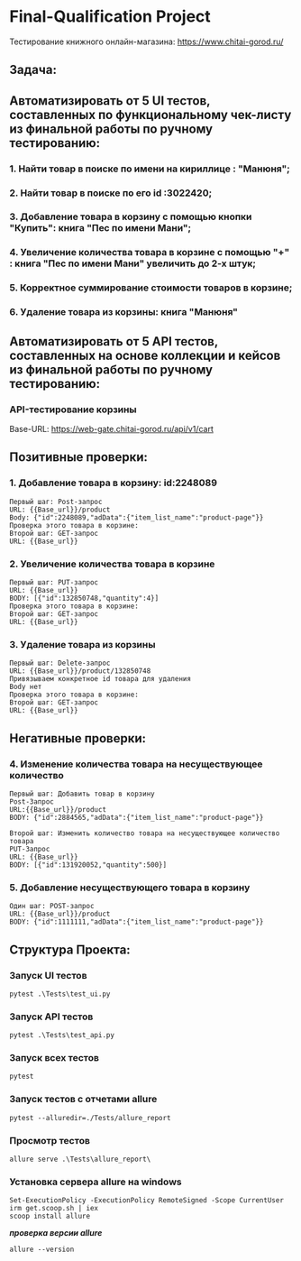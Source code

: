 # Final-Qualification Project

Тестирование книжного онлайн-магазина: https://www.chitai-gorod.ru/

## Задача: 
## Автоматизировать от 5 UI тестов, составленных по функциональному чек-листу из финальной работы по ручному тестированию:
### 1. Найти товар в поиске по имени на кириллице : "Манюня";
### 2. Найти товар в поиске по его id :3022420;
### 3. Добавление товара в корзину с помощью кнопки "Купить": книга "Пес по имени Мани";
### 4. Увеличение количества товара в корзине с помощью "+" : книга "Пес по имени Мани" увеличить до 2-х штук;
### 5. Корректное суммирование стоимости товаров в корзине;
### 6. Удаление товара из корзины: книга "Манюня"

## Автоматизировать от 5 API тестов, составленных на основе коллекции и кейсов из финальной работы по ручному тестированию:
### API-тестирование корзины
Base-URL: https://web-gate.chitai-gorod.ru/api/v1/cart

## Позитивные проверки:
### 1. Добавление товара в корзину: id:2248089
```
Первый шаг: Post-запрос
URL: {{Base_url}}/product
Body: {"id":2248089,"adData":{"item_list_name":"product-page"}}
Проверка этого товара в корзине:
Второй шаг: GET-запрос
URL: {{Base_url}}
```
### 2. Увеличение количества товара в корзине
```
Первый шаг: PUT-запрос
URL: {{Base_url}}
BODY: [{"id":132850748,"quantity":4}]
Проверка этого товара в корзине:
Второй шаг: GET-запрос
URL: {{Base_url}}
```
### 3. Удаление товара из корзины
```
Первый шаг: Delete-запрос 
URL: {{Base_url}}/product/132850748
Привязываем конкретное id товара для удаления
Body нет
Проверка этого товара в корзине:
Второй шаг: GET-запрос
URL: {{Base_url}}
```
## Негативные проверки: 

### 4. Изменение количества товара на несуществующее количество
```
Первый шаг: Добавить товар в корзину
Post-Запрос 
URL:{{Base_url}}/product
BODY: {"id":2884565,"adData":{"item_list_name":"product-page"}}

Второй шаг: Изменить количество товара на несуществующее количество товара
PUT-Запрос 
URL: {{Base_url}}
BODY: [{"id":131920052,"quantity":500}]
```
### 5. Добавление несуществующего товара в корзину
```
Один шаг: POST-запрос
URL: {{Base_url}}/product
BODY: {"id":1111111,"adData":{"item_list_name":"product-page"}}
```
## Структура Проекта:

### Запуск UI тестов
```
pytest .\Tests\test_ui.py

```

### Запуск API тестов
```
pytest .\Tests\test_api.py

```

### Запуск всех тестов
```
pytest
```

### Запуск тестов с отчетами allure
```
pytest --alluredir=./Tests/allure_report
```

### Просмотр тестов
```
allure serve .\Tests\allure_report\
```

### Установка сервера allure на windows
```
Set-ExecutionPolicy -ExecutionPolicy RemoteSigned -Scope CurrentUser
irm get.scoop.sh | iex
scoop install allure
```
***проверка версии allure***
```
allure --version
```
